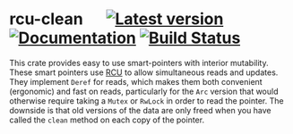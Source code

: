 # rcu-clean &emsp; [![Latest version](https://img.shields.io/crates/v/rcu-clean.svg)](https://crates.io/crates/rcu-clean) [![Documentation](https://docs.rs/rcu-clean/badge.svg)](https://docs.rs/rcu-clean) [![Build Status](https://travis-ci.org/droundy/rcu-clean.svg?branch=master)](https://travis-ci.org/droundy/rcu-clean)

This crate provides easy to use smart-pointers with interior
mutability.  These smart pointers use
[RCU](https://en.wikipedia.org/wiki/Read-copy-update) to allow
simultaneous reads and updates.  They implement `Deref` for reads,
which makes them both convenient (ergonomic) and fast on reads,
particularly for the `Arc` version that would otherwise require taking
a `Mutex` or `RwLock` in order to read the pointer.  The downside is
that old versions of the data are only freed when you have called the
`clean` method on each copy of the pointer.
